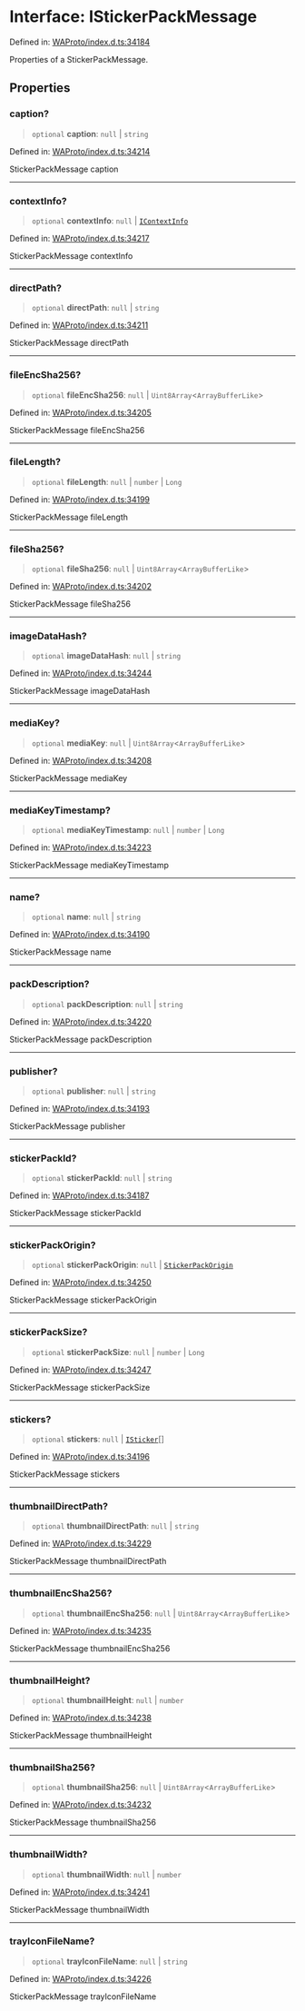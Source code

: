 # Interface: IStickerPackMessage

Defined in: [WAProto/index.d.ts:34184](https://github.com/Fokusdotid/bail/blob/8a30cf93a8ac726f06d1ad6578695812a8253e53/WAProto/index.d.ts#L34184)

Properties of a StickerPackMessage.

## Properties

### caption?

> `optional` **caption**: `null` \| `string`

Defined in: [WAProto/index.d.ts:34214](https://github.com/Fokusdotid/bail/blob/8a30cf93a8ac726f06d1ad6578695812a8253e53/WAProto/index.d.ts#L34214)

StickerPackMessage caption

***

### contextInfo?

> `optional` **contextInfo**: `null` \| [`IContextInfo`](../../../interfaces/IContextInfo.md)

Defined in: [WAProto/index.d.ts:34217](https://github.com/Fokusdotid/bail/blob/8a30cf93a8ac726f06d1ad6578695812a8253e53/WAProto/index.d.ts#L34217)

StickerPackMessage contextInfo

***

### directPath?

> `optional` **directPath**: `null` \| `string`

Defined in: [WAProto/index.d.ts:34211](https://github.com/Fokusdotid/bail/blob/8a30cf93a8ac726f06d1ad6578695812a8253e53/WAProto/index.d.ts#L34211)

StickerPackMessage directPath

***

### fileEncSha256?

> `optional` **fileEncSha256**: `null` \| `Uint8Array`\<`ArrayBufferLike`\>

Defined in: [WAProto/index.d.ts:34205](https://github.com/Fokusdotid/bail/blob/8a30cf93a8ac726f06d1ad6578695812a8253e53/WAProto/index.d.ts#L34205)

StickerPackMessage fileEncSha256

***

### fileLength?

> `optional` **fileLength**: `null` \| `number` \| `Long`

Defined in: [WAProto/index.d.ts:34199](https://github.com/Fokusdotid/bail/blob/8a30cf93a8ac726f06d1ad6578695812a8253e53/WAProto/index.d.ts#L34199)

StickerPackMessage fileLength

***

### fileSha256?

> `optional` **fileSha256**: `null` \| `Uint8Array`\<`ArrayBufferLike`\>

Defined in: [WAProto/index.d.ts:34202](https://github.com/Fokusdotid/bail/blob/8a30cf93a8ac726f06d1ad6578695812a8253e53/WAProto/index.d.ts#L34202)

StickerPackMessage fileSha256

***

### imageDataHash?

> `optional` **imageDataHash**: `null` \| `string`

Defined in: [WAProto/index.d.ts:34244](https://github.com/Fokusdotid/bail/blob/8a30cf93a8ac726f06d1ad6578695812a8253e53/WAProto/index.d.ts#L34244)

StickerPackMessage imageDataHash

***

### mediaKey?

> `optional` **mediaKey**: `null` \| `Uint8Array`\<`ArrayBufferLike`\>

Defined in: [WAProto/index.d.ts:34208](https://github.com/Fokusdotid/bail/blob/8a30cf93a8ac726f06d1ad6578695812a8253e53/WAProto/index.d.ts#L34208)

StickerPackMessage mediaKey

***

### mediaKeyTimestamp?

> `optional` **mediaKeyTimestamp**: `null` \| `number` \| `Long`

Defined in: [WAProto/index.d.ts:34223](https://github.com/Fokusdotid/bail/blob/8a30cf93a8ac726f06d1ad6578695812a8253e53/WAProto/index.d.ts#L34223)

StickerPackMessage mediaKeyTimestamp

***

### name?

> `optional` **name**: `null` \| `string`

Defined in: [WAProto/index.d.ts:34190](https://github.com/Fokusdotid/bail/blob/8a30cf93a8ac726f06d1ad6578695812a8253e53/WAProto/index.d.ts#L34190)

StickerPackMessage name

***

### packDescription?

> `optional` **packDescription**: `null` \| `string`

Defined in: [WAProto/index.d.ts:34220](https://github.com/Fokusdotid/bail/blob/8a30cf93a8ac726f06d1ad6578695812a8253e53/WAProto/index.d.ts#L34220)

StickerPackMessage packDescription

***

### publisher?

> `optional` **publisher**: `null` \| `string`

Defined in: [WAProto/index.d.ts:34193](https://github.com/Fokusdotid/bail/blob/8a30cf93a8ac726f06d1ad6578695812a8253e53/WAProto/index.d.ts#L34193)

StickerPackMessage publisher

***

### stickerPackId?

> `optional` **stickerPackId**: `null` \| `string`

Defined in: [WAProto/index.d.ts:34187](https://github.com/Fokusdotid/bail/blob/8a30cf93a8ac726f06d1ad6578695812a8253e53/WAProto/index.d.ts#L34187)

StickerPackMessage stickerPackId

***

### stickerPackOrigin?

> `optional` **stickerPackOrigin**: `null` \| [`StickerPackOrigin`](../namespaces/StickerPackMessage/enumerations/StickerPackOrigin.md)

Defined in: [WAProto/index.d.ts:34250](https://github.com/Fokusdotid/bail/blob/8a30cf93a8ac726f06d1ad6578695812a8253e53/WAProto/index.d.ts#L34250)

StickerPackMessage stickerPackOrigin

***

### stickerPackSize?

> `optional` **stickerPackSize**: `null` \| `number` \| `Long`

Defined in: [WAProto/index.d.ts:34247](https://github.com/Fokusdotid/bail/blob/8a30cf93a8ac726f06d1ad6578695812a8253e53/WAProto/index.d.ts#L34247)

StickerPackMessage stickerPackSize

***

### stickers?

> `optional` **stickers**: `null` \| [`ISticker`](../namespaces/StickerPackMessage/interfaces/ISticker.md)[]

Defined in: [WAProto/index.d.ts:34196](https://github.com/Fokusdotid/bail/blob/8a30cf93a8ac726f06d1ad6578695812a8253e53/WAProto/index.d.ts#L34196)

StickerPackMessage stickers

***

### thumbnailDirectPath?

> `optional` **thumbnailDirectPath**: `null` \| `string`

Defined in: [WAProto/index.d.ts:34229](https://github.com/Fokusdotid/bail/blob/8a30cf93a8ac726f06d1ad6578695812a8253e53/WAProto/index.d.ts#L34229)

StickerPackMessage thumbnailDirectPath

***

### thumbnailEncSha256?

> `optional` **thumbnailEncSha256**: `null` \| `Uint8Array`\<`ArrayBufferLike`\>

Defined in: [WAProto/index.d.ts:34235](https://github.com/Fokusdotid/bail/blob/8a30cf93a8ac726f06d1ad6578695812a8253e53/WAProto/index.d.ts#L34235)

StickerPackMessage thumbnailEncSha256

***

### thumbnailHeight?

> `optional` **thumbnailHeight**: `null` \| `number`

Defined in: [WAProto/index.d.ts:34238](https://github.com/Fokusdotid/bail/blob/8a30cf93a8ac726f06d1ad6578695812a8253e53/WAProto/index.d.ts#L34238)

StickerPackMessage thumbnailHeight

***

### thumbnailSha256?

> `optional` **thumbnailSha256**: `null` \| `Uint8Array`\<`ArrayBufferLike`\>

Defined in: [WAProto/index.d.ts:34232](https://github.com/Fokusdotid/bail/blob/8a30cf93a8ac726f06d1ad6578695812a8253e53/WAProto/index.d.ts#L34232)

StickerPackMessage thumbnailSha256

***

### thumbnailWidth?

> `optional` **thumbnailWidth**: `null` \| `number`

Defined in: [WAProto/index.d.ts:34241](https://github.com/Fokusdotid/bail/blob/8a30cf93a8ac726f06d1ad6578695812a8253e53/WAProto/index.d.ts#L34241)

StickerPackMessage thumbnailWidth

***

### trayIconFileName?

> `optional` **trayIconFileName**: `null` \| `string`

Defined in: [WAProto/index.d.ts:34226](https://github.com/Fokusdotid/bail/blob/8a30cf93a8ac726f06d1ad6578695812a8253e53/WAProto/index.d.ts#L34226)

StickerPackMessage trayIconFileName
